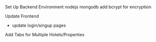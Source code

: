  Set Up  Backend Environment
    nodejs mongodb 
    add bcrypt for encryption 

Update Frontend
- update login/singup pages

Add Tabs for Multiple Hotels/Properties
